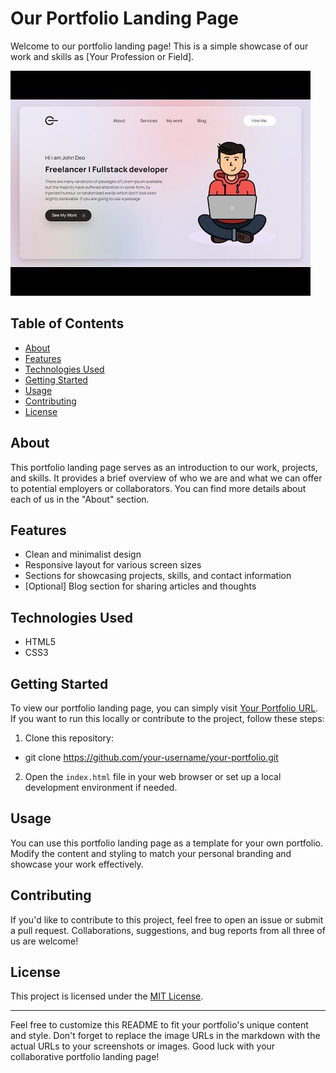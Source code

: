 # Our Portfolio Landing Page

Welcome to our portfolio landing page! This is a simple showcase of our work and skills as [Your Profession or Field].

![Portfolio Landing Page Screenshot](Design/Template.jfif)

## Table of Contents
- [About](#about)
- [Features](#features)
- [Technologies Used](#technologies-used)
- [Getting Started](#getting-started)
- [Usage](#usage)
- [Contributing](#contributing)
- [License](#license)

## About
This portfolio landing page serves as an introduction to our work, projects, and skills. It provides a brief overview of who we are and what we can offer to potential employers or collaborators. You can find more details about each of us in the "About" section.

## Features
- Clean and minimalist design
- Responsive layout for various screen sizes
- Sections for showcasing projects, skills, and contact information
- [Optional] Blog section for sharing articles and thoughts

## Technologies Used
- HTML5
- CSS3

## Getting Started
To view our portfolio landing page, you can simply visit [Your Portfolio URL](https://your-portfolio-url.com). If you want to run this locally or contribute to the project, follow these steps:

1. Clone this repository:
 - git clone https://github.com/your-username/your-portfolio.git

2. Open the `index.html` file in your web browser or set up a local development environment if needed.

## Usage
You can use this portfolio landing page as a template for your own portfolio. Modify the content and styling to match your personal branding and showcase your work effectively.

## Contributing
If you'd like to contribute to this project, feel free to open an issue or submit a pull request. Collaborations, suggestions, and bug reports from all three of us are welcome!

## License
This project is licensed under the [MIT License](LICENSE).

---

Feel free to customize this README to fit your portfolio's unique content and style. Don't forget to replace the image URLs in the markdown with the actual URLs to your screenshots or images. Good luck with your collaborative portfolio landing page!



